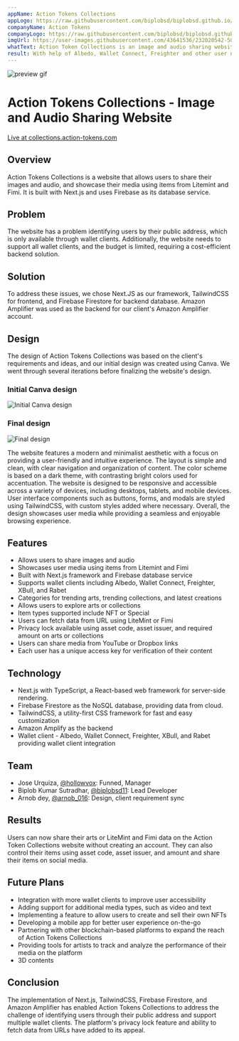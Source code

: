 ```yaml
---
appName: Action Tokens Collections
appLogo: https://raw.githubusercontent.com/biplobsd/biplobsd.github.io/data/images/logos/action-tokens.png
companyName: Action Tokens
companyLogo: https://raw.githubusercontent.com/biplobsd/biplobsd.github.io/data/images/logos/action-tokens.png
imgUrl: https://user-images.githubusercontent.com/43641536/232020542-503e6a6d-16da-4a3e-bfc1-7e10e5c5237a.png
whatText: Action Token Collections is an image and audio sharing website that stellar integrated.
result: With help of Albedo, Wallet Connect, Freighter and other user no need to create account
---
```


![preview gif](https://user-images.githubusercontent.com/43641536/232020542-503e6a6d-16da-4a3e-bfc1-7e10e5c5237a.png)

# Action Tokens Collections - Image and Audio Sharing Website

<a href="https://collections.action-tokens.com/">Live at collections.action-tokens.com</a>

## Overview

Action Tokens Collections is a website that allows users to share their images and audio, and showcase their media using items from Litemint and Fimi. It is built with Next.js and uses Firebase as its database service.

## Problem

The website has a problem identifying users by their public address, which is only available through wallet clients. Additionally, the website needs to support all wallet clients, and the budget is limited, requiring a cost-efficient backend solution.

## Solution

To address these issues, we chose Next.JS as our framework, TailwindCSS for frontend, and Firebase Firestore for backend database. Amazon Amplifier was used as the backend for our client's Amazon Amplifier account.

## Design

The design of Action Tokens Collections was based on the client's requirements and ideas, and our initial design was created using Canva. We went through several iterations before finalizing the website's design.

### Initial Canva design

![Initial Canva design](https://user-images.githubusercontent.com/43641536/232142586-754f13ff-ed77-4d34-8704-e50c50e921d0.jpeg)

### Final design

![Final design](https://user-images.githubusercontent.com/43641536/232143473-90377100-53cc-4146-82f0-294b096a8d8c.png)

The website features a modern and minimalist aesthetic with a focus on providing a user-friendly and intuitive experience. The layout is simple and clean, with clear navigation and organization of content. The color scheme is based on a dark theme, with contrasting bright colors used for accentuation. The website is designed to be responsive and accessible across a variety of devices, including desktops, tablets, and mobile devices. User interface components such as buttons, forms, and modals are styled using TailwindCSS, with custom styles added where necessary. Overall, the design showcases user media while providing a seamless and enjoyable browsing experience.

## Features

- Allows users to share images and audio
- Showcases user media using items from Litemint and Fimi
- Built with Next.js framework and Firebase database service
- Supports wallet clients including Albedo, Wallet Connect, Freighter, XBull, and Rabet
- Categories for trending arts, trending collections, and latest creations
- Allows users to explore arts or collections
- Item types supported include NFT or Special
- Users can fetch data from URL using LiteMint or Fimi
- Privacy lock available using asset code, asset issuer, and required amount on arts or collections
- Users can share media from YouTube or Dropbox links
- Each user has a unique access key for verification of their content

## Technology

- Next.js with TypeScript, a React-based web framework for server-side rendering.
- Firebase Firestore as the NoSQL database, providing data from cloud.
- TailwindCSS, a utility-first CSS framework for fast and easy customization
- Amazon Amplify as the backend
- Wallet client - Albedo, Wallet Connect, Freighter, XBull, and Rabet providing wallet client integration

## Team

- Jose Urquiza, <a href='https://twitter.com/@hollowvox'>@hollowvox</a>: Funned, Manager
- Biplob Kumar Sutradhar, <a href='https://twitter.com/@biplobsd11'>@biplobsd11</a>: Lead Developer
- Arnob dey, <a href='https://twitter.com/@arnob_016'>@arnob_016</a>: Design, client requirement sync

## Results

Users can now share their arts or LiteMint and Fimi data on the Action Token Collections website without creating an account. They can also control their items using asset code, asset issuer, and amount and share their items on social media.

## Future Plans

- Integration with more wallet clients to improve user accessibility
- Adding support for additional media types, such as video and text
- Implementing a feature to allow users to create and sell their own NFTs
- Developing a mobile app for better user experience on-the-go
- Partnering with other blockchain-based platforms to expand the reach of Action Tokens Collections
- Providing tools for artists to track and analyze the performance of their media on the platform
- 3D contents

## Conclusion

The implementation of Next.js, TailwindCSS, Firebase Firestore, and Amazon Amplifier has enabled Action Tokens Collections to address the challenge of identifying users through their public address and support multiple wallet clients. The platform's privacy lock feature and ability to fetch data from URLs have added to its appeal.

